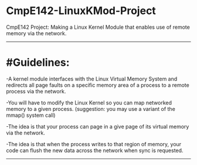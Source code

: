 # CmpE142-LinuxKMod-Project
CmpE142 Project: Making a Linux Kernel Module that enables use of remote memory via the network.

-------------------------------------
#Guidelines:
=========
-A kernel module interfaces with the Linux Virtual Memory System and redirects all page faults on a specific memory area of a process to a remote process via the network.

-You will have to modify the Linux Kernel so you can map networked memory to a given process. (suggestion: you may use a variant of the mmap() system call)

-The idea is that your process can page in a give page of its virtual memory via the network.

-The idea is that when the process writes to that region of memory, your code can flush the new data across the network when sync is requested.

-------------------------------------
